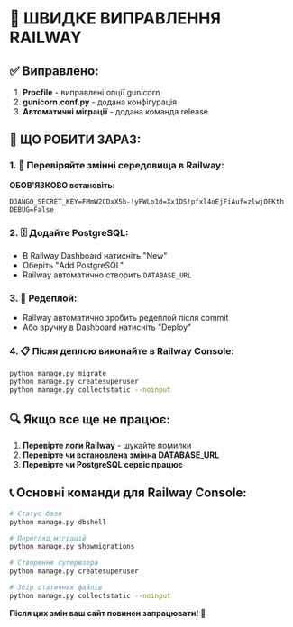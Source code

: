 # 🚨 ШВИДКЕ ВИПРАВЛЕННЯ RAILWAY

## ✅ Виправлено:
1. **Procfile** - виправлені опції gunicorn
2. **gunicorn.conf.py** - додана конфігурація
3. **Автоматичні міграції** - додана команда release

## 🔧 ЩО РОБИТИ ЗАРАЗ:

### 1. 🔄 Перевіряйте змінні середовища в Railway:

**ОБОВ'ЯЗКОВО встановіть:**
```
DJANGO_SECRET_KEY=FMmW2CDxX5b-!yFWLo1d=Xx1DS!pfxl4oEjFiAuf=zlwjOEKth
DEBUG=False
```

### 2. 🗄️ Додайте PostgreSQL:
- В Railway Dashboard натисніть "New" 
- Оберіть "Add PostgreSQL"
- Railway автоматично створить `DATABASE_URL`

### 3. 🚀 Редеплой:
- Railway автоматично зробить редеплой після commit
- Або вручну в Dashboard натисніть "Deploy"

### 4. 📋 Після деплою виконайте в Railway Console:
```bash
python manage.py migrate
python manage.py createsuperuser
python manage.py collectstatic --noinput
```

## 🔍 Якщо все ще не працює:

1. **Перевірте логи Railway** - шукайте помилки
2. **Перевірте чи встановлена змінна DATABASE_URL**
3. **Перевірте чи PostgreSQL сервіс працює**

## 📞 Основні команди для Railway Console:
```bash
# Статус бази
python manage.py dbshell

# Перегляд міграцій
python manage.py showmigrations

# Створення суперюзера
python manage.py createsuperuser

# Збір статичних файлів
python manage.py collectstatic --noinput
```

**Після цих змін ваш сайт повинен запрацювати! 🎉** 